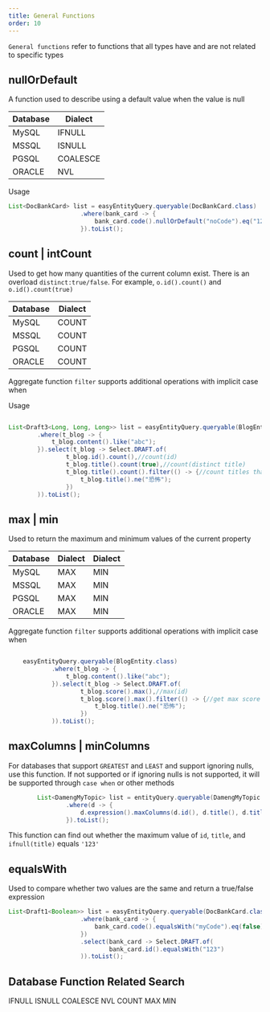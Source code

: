 ```yaml
---
title: General Functions
order: 10
---
```


`General functions` refer to functions that all types have and are not related to specific types

## nullOrDefault
A function used to describe using a default value when the value is null

Database  | Dialect  
---  | --- 
MySQL  | IFNULL
MSSQL  | ISNULL
PGSQL  | COALESCE
ORACLE  | NVL


Usage


```java
List<DocBankCard> list = easyEntityQuery.queryable(DocBankCard.class)
                    .where(bank_card -> {
                        bank_card.code().nullOrDefault("noCode").eq("123");
                    }).toList();
```

## count | intCount
Used to get how many quantities of the current column exist. There is an overload `distinct:true/false`. For example, `o.id().count()` and `o.id().count(true)`

Database  | Dialect  
---  | --- 
MySQL  | COUNT
MSSQL  | COUNT
PGSQL  | COUNT
ORACLE  | COUNT


Aggregate function `filter` supports additional operations with implicit case when

Usage


```java

List<Draft3<Long, Long, Long>> list = easyEntityQuery.queryable(BlogEntity.class)
        .where(t_blog -> {
            t_blog.content().like("abc");
        }).select(t_blog -> Select.DRAFT.of(
                t_blog.id().count(),//count(id)
                t_blog.title().count(true),//count(distinct title)
                t_blog.title().count().filter(() -> {//count titles that are not "scary"
                    t_blog.title().ne("恐怖");
                })
        )).toList();
```


## max | min
Used to return the maximum and minimum values of the current property

Database  | Dialect  | Dialect  
---  | ---  | --- 
MySQL  | MAX | MIN
MSSQL  | MAX | MIN
PGSQL  | MAX | MIN
ORACLE  | MAX | MIN


Aggregate function `filter` supports additional operations with implicit case when

```java

    easyEntityQuery.queryable(BlogEntity.class)
            .where(t_blog -> {
                t_blog.content().like("abc");
            }).select(t_blog -> Select.DRAFT.of(
                    t_blog.score().max(),//max(id)
                    t_blog.score().max().filter(() -> {//get max score for titles that are not "scary"
                        t_blog.title().ne("恐怖");
                    })
            )).toList();
```

## maxColumns | minColumns
For databases that support `GREATEST` and `LEAST` and support ignoring nulls, use this function. If not supported or if ignoring nulls is not supported, it will be supported through `case when` or other methods
```java
        List<DamengMyTopic> list = entityQuery.queryable(DamengMyTopic.class)
                .where(d -> {
                    d.expression().maxColumns(d.id(), d.title(), d.title().nullOrDefault(d.id())).eq("123");
                }).toList();
```
This function can find out whether the maximum value of `id`, `title`, and `ifnull(title)` equals `'123'`



## equalsWith
Used to compare whether two values are the same and return a true/false expression



```java
List<Draft1<Boolean>> list = easyEntityQuery.queryable(DocBankCard.class)
                    .where(bank_card -> {
                        bank_card.code().equalsWith("myCode").eq(false);
                    })
                    .select(bank_card -> Select.DRAFT.of(
                            bank_card.id().equalsWith("123")
                    )).toList();

```





## Database Function Related Search
IFNULL ISNULL COALESCE NVL COUNT MAX MIN

